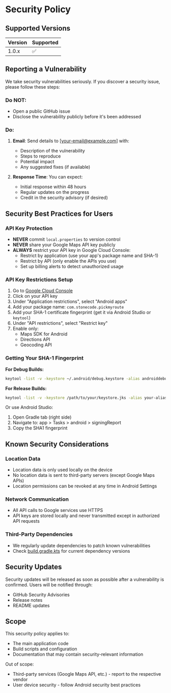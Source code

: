 # Security Policy

## Supported Versions

| Version | Supported          |
| ------- | ------------------ |
| 1.0.x   | :white_check_mark: |

## Reporting a Vulnerability

We take security vulnerabilities seriously. If you discover a security issue, please follow these steps:

### Do NOT:
- Open a public GitHub issue
- Disclose the vulnerability publicly before it's been addressed

### Do:
1. **Email**: Send details to [your-email@example.com] with:
   - Description of the vulnerability
   - Steps to reproduce
   - Potential impact
   - Any suggested fixes (if available)

2. **Response Time**: You can expect:
   - Initial response within 48 hours
   - Regular updates on the progress
   - Credit in the security advisory (if desired)

## Security Best Practices for Users

### API Key Protection
- **NEVER** commit `local.properties` to version control
- **NEVER** share your Google Maps API key publicly
- **ALWAYS** restrict your API key in Google Cloud Console:
  - Restrict by application (use your app's package name and SHA-1)
  - Restrict by API (only enable the APIs you use)
  - Set up billing alerts to detect unauthorized usage

### API Key Restrictions Setup
1. Go to [Google Cloud Console](https://console.cloud.google.com/apis/credentials)
2. Click on your API key
3. Under "Application restrictions", select "Android apps"
4. Add your package name: `com.stonecode.pickmyroute`
5. Add your SHA-1 certificate fingerprint (get it via Android Studio or `keytool`)
6. Under "API restrictions", select "Restrict key"
7. Enable only:
   - Maps SDK for Android
   - Directions API
   - Geocoding API

### Getting Your SHA-1 Fingerprint

**For Debug Builds:**
```bash
keytool -list -v -keystore ~/.android/debug.keystore -alias androiddebugkey -storepass android -keypass android
```

**For Release Builds:**
```bash
keytool -list -v -keystore /path/to/your/keystore.jks -alias your-alias
```

Or use Android Studio:
1. Open Gradle tab (right side)
2. Navigate to: app > Tasks > android > signingReport
3. Copy the SHA1 fingerprint

## Known Security Considerations

### Location Data
- Location data is only used locally on the device
- No location data is sent to third-party servers (except Google Maps APIs)
- Location permissions can be revoked at any time in Android Settings

### Network Communication
- All API calls to Google services use HTTPS
- API keys are stored locally and never transmitted except in authorized API requests

### Third-Party Dependencies
- We regularly update dependencies to patch known vulnerabilities
- Check [build.gradle.kts](app/build.gradle.kts) for current dependency versions

## Security Updates

Security updates will be released as soon as possible after a vulnerability is confirmed. Users will be notified through:
- GitHub Security Advisories
- Release notes
- README updates

## Scope

This security policy applies to:
- The main application code
- Build scripts and configuration
- Documentation that may contain security-relevant information

Out of scope:
- Third-party services (Google Maps API, etc.) - report to the respective vendor
- User device security - follow Android security best practices

